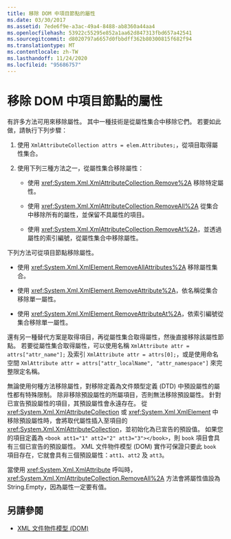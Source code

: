 ```yaml
---
title: 移除 DOM 中項目節點的屬性
ms.date: 03/30/2017
ms.assetid: 7ede6f9e-a3ac-49a4-8488-ab8360a44aa4
ms.openlocfilehash: 53922c55295e852a1aa62d847313fbd657a42541
ms.sourcegitcommit: d8020797a6657d0fbbdff362b80300815f682f94
ms.translationtype: MT
ms.contentlocale: zh-TW
ms.lasthandoff: 11/24/2020
ms.locfileid: "95686757"
---
```

# <a name="removing-attributes-from-an-element-node-in-the-dom"></a>移除 DOM 中項目節點的屬性

有許多方法可用來移除屬性。 其中一種技術是從屬性集合中移除它們。 若要如此做，請執行下列步驟：  
  
1. 使用 `XmlAttributeCollection attrs = elem.Attributes;`，從項目取得屬性集合。  
  
2. 使用下列三種方法之一，從屬性集合移除屬性：  
  
    - 使用 <xref:System.Xml.XmlAttributeCollection.Remove%2A> 移除特定屬性。  
  
    - 使用 <xref:System.Xml.XmlAttributeCollection.RemoveAll%2A> 從集合中移除所有的屬性，並保留不具屬性的項目。  
  
    - 使用 <xref:System.Xml.XmlAttributeCollection.RemoveAt%2A>，並透過屬性的索引編號，從屬性集合中移除屬性。  
  
 下列方法可從項目節點移除屬性。  
  
- 使用 <xref:System.Xml.XmlElement.RemoveAllAttributes%2A> 移除屬性集合。  
  
- 使用 <xref:System.Xml.XmlElement.RemoveAttribute%2A>，依名稱從集合移除單一屬性。  
  
- 使用 <xref:System.Xml.XmlElement.RemoveAttributeAt%2A>，依索引編號從集合移除單一屬性。  
  
 還有另一種替代方案是取得項目，再從屬性集合取得屬性，然後直接移除該屬性節點。 若要從屬性集合取得屬性，可以使用名稱 `XmlAttribute attr = attrs["attr_name"];` 及索引 `XmlAttribute attr = attrs[0];`，或是使用命名空間 `XmlAttribute attr = attrs["attr_localName", "attr_namespace"]` 來完整限定名稱。  
  
 無論使用何種方法移除屬性，對移除定義為文件類型定義 (DTD) 中預設屬性的屬性都有特殊限制。 除非移除預設屬性的所屬項目，否則無法移除預設屬性。 針對已宣告預設屬性的項目，其預設屬性會永遠存在。 從 <xref:System.Xml.XmlAttributeCollection> 或 <xref:System.Xml.XmlElement> 中移除預設屬性時，會將取代屬性插入至項目的 <xref:System.Xml.XmlAttributeCollection>，並初始化為已宣告的預設值。 如果您的項目定義為 `<book att1="1" att2="2" att3="3"></book>`，則 `book` 項目會具有三個已宣告的預設屬性。 XML 文件物件模型 (DOM) 實作可保證只要此 `book` 項目存在，它就會具有三個預設屬性：`att1`、`att2` 及 `att3`。  
  
 當使用 <xref:System.Xml.XmlAttribute> 呼叫時，<xref:System.Xml.XmlAttributeCollection.RemoveAll%2A> 方法會將屬性值設為 String.Empty，因為屬性一定要有值。  
  
## <a name="see-also"></a>另請參閱

- [XML 文件物件模型 (DOM)](xml-document-object-model-dom.md)
